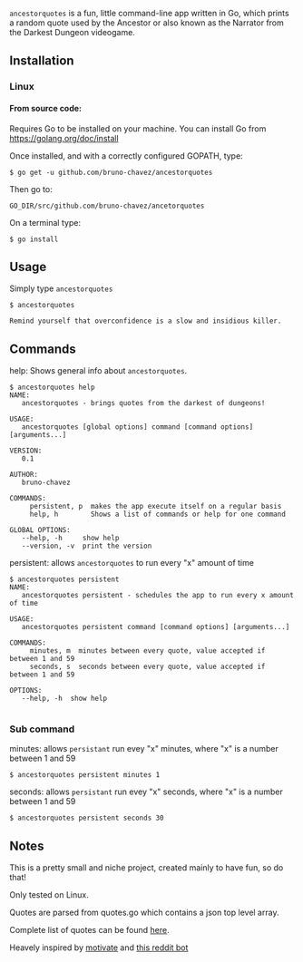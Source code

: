 `ancestorquotes` is a fun, little command-line app written in Go,
which prints a random quote used by the Ancestor or also known as
the Narrator from the Darkest Dungeon videogame.


## Installation


### Linux

#### From source code:

Requires Go to be installed on your machine. You can install Go from
https://golang.org/doc/install

Once installed, and with a correctly configured GOPATH, type:

```
$ go get -u github.com/bruno-chavez/ancestorquotes
```


Then go to:

```
GO_DIR/src/github.com/bruno-chavez/ancetorquotes
```

On a terminal type:

```
$ go install
```


## Usage

Simply type `ancestorquotes`
```
$ ancestorquotes

Remind yourself that overconfidence is a slow and insidious killer.
```

## Commands

help: Shows general info about `ancestorquotes`.

```
$ ancestorquotes help
NAME:
   ancestorquotes - brings quotes from the darkest of dungeons!

USAGE:
   ancestorquotes [global options] command [command options] [arguments...]

VERSION:
   0.1

AUTHOR:
   bruno-chavez

COMMANDS:
     persistent, p  makes the app execute itself on a regular basis
     help, h        Shows a list of commands or help for one command

GLOBAL OPTIONS:
   --help, -h     show help
   --version, -v  print the version
```

persistent: allows `ancestorquotes` to run every "x" amount of time

```
$ ancestorquotes persistent
NAME:
   ancestorquotes persistent - schedules the app to run every x amount of time

USAGE:
   ancestorquotes persistent command [command options] [arguments...]

COMMANDS:
     minutes, m  minutes between every quote, value accepted if between 1 and 59
     seconds, s  seconds between every quote, value accepted if between 1 and 59

OPTIONS:
   --help, -h  show help


```

### Sub command

minutes: allows `persistant` run evey "x" minutes, where "x" is a number between 1 and 59

```
$ ancestorquotes persistent minutes 1
```


seconds: allows `persistant` run evey "x" seconds, where "x" is a number between 1 and 59

```
$ ancestorquotes persistent seconds 30
```


## Notes

This is a pretty small and niche project, created mainly to have fun,
so do that!

Only tested on Linux.

Quotes are parsed from quotes.go which contains a json
top level array.

Complete list of quotes can be found
[here](https://darkestdungeon.gamepedia.com/Narrator).

Heavely inspired by [motivate](https://github.com/mubaris/motivate) and 
[this reddit bot](https://www.reddit.com/r/darkestdungeon/comments/7877vx/darkest_dungeon_ancestor_quote_bot/)
